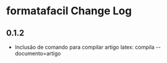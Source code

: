 # formatafacil Change Log

## 0.1.2

* Inclusão de comando para compilar artigo latex: compila --documento=artigo
